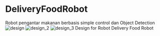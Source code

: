 # DeliveryFoodRobot
Robot pengantar makanan berbasis simple control dan Object Detection
![design](https://github.com/kikifachrizi/DeliveryFoodRobot/assets/40603810/df47c32a-1962-4996-8ae7-84be829f97c4)
![design_2](https://github.com/kikifachrizi/DeliveryFoodRobot/assets/40603810/9badf78b-5381-42ef-a0d1-fc01af34d34f)
![design_3](https://github.com/kikifachrizi/DeliveryFoodRobot/assets/40603810/6da2c905-29f5-479e-aed9-2817b3164c9b)
Design for Robot Delivery Food Robot
